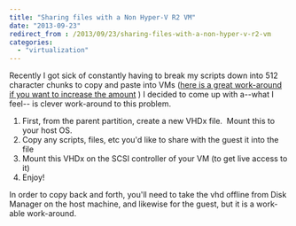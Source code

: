 ```yaml
---
title: "Sharing files with a Non Hyper-V R2 VM"
date: "2013-09-23"
redirect_from : /2013/09/23/sharing-files-with-a-non-hyper-v-r2-vm
categories: 
  - "virtualization"
---
```


Recently I got sick of constantly having to break my scripts down into 512 character chunks to copy and paste into VMs ([here is a great work-around if you want to increase the amount](http://social.technet.microsoft.com/Forums/windowsserver/en-US/3973d9be-e2c6-4535-a0cf-b4db19423002/workaround-pasting-text-to-hyperv-guests-sometimes-results-in-garbled-characters) ) I decided to come up with a--what I feel-- is clever work-around to this problem.
<!--more-->

1. First, from the parent partition, create a new VHDx file.  Mount this to your host OS.
2. Copy any scripts, files, etc you'd like to share with the guest it into the file
3. Mount this VHDx on the SCSI controller of your VM (to get live access to it)
4. Enjoy!

In order to copy back and forth, you'll need to take the vhd offline from Disk Manager on the host machine, and likewise for the guest, but it is a work-able work-around.